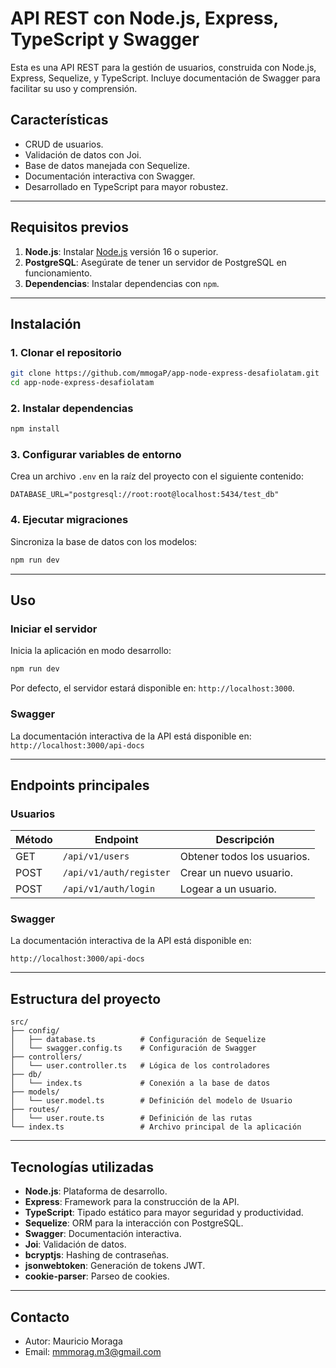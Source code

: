 # API REST con Node.js, Express, TypeScript y Swagger

Esta es una API REST para la gestión de usuarios, construida con Node.js, Express, Sequelize, y TypeScript. Incluye documentación de Swagger para facilitar su uso y comprensión.

## **Características**

- CRUD de usuarios.
- Validación de datos con Joi.
- Base de datos manejada con Sequelize.
- Documentación interactiva con Swagger.
- Desarrollado en TypeScript para mayor robustez.

---

## **Requisitos previos**

1. **Node.js**: Instalar [Node.js](https://nodejs.org/) versión 16 o superior.
2. **PostgreSQL**: Asegúrate de tener un servidor de PostgreSQL en funcionamiento.
3. **Dependencias**: Instalar dependencias con `npm`.

---

## **Instalación**

### **1. Clonar el repositorio**

```bash
git clone https://github.com/mmogaP/app-node-express-desafiolatam.git
cd app-node-express-desafiolatam
```

### **2. Instalar dependencias**

```bash
npm install
```

### **3. Configurar variables de entorno**

Crea un archivo `.env` en la raíz del proyecto con el siguiente contenido:

```
DATABASE_URL="postgresql://root:root@localhost:5434/test_db"
```

### **4. Ejecutar migraciones**

Sincroniza la base de datos con los modelos:

```bash
npm run dev
```

---

## **Uso**

### **Iniciar el servidor**

Inicia la aplicación en modo desarrollo:

```bash
npm run dev
```

Por defecto, el servidor estará disponible en: `http://localhost:3000`.

### **Swagger**

La documentación interactiva de la API está disponible en:  
`http://localhost:3000/api-docs`

---

## **Endpoints principales**

### **Usuarios**

| Método | Endpoint                | Descripción                 |
| ------ | ----------------------- | --------------------------- |
| GET    | `/api/v1/users`         | Obtener todos los usuarios. |
| POST   | `/api/v1/auth/register` | Crear un nuevo usuario.     |
| POST   | `/api/v1/auth/login`    | Logear a un usuario.        |

### **Swagger**

La documentación interactiva de la API está disponible en:

`http://localhost:3000/api-docs`

---

## **Estructura del proyecto**

```
src/
├── config/
│   ├── database.ts          # Configuración de Sequelize
│   └── swagger.config.ts    # Configuración de Swagger
├── controllers/
│   └── user.controller.ts   # Lógica de los controladores
├── db/
│   └── index.ts             # Conexión a la base de datos
├── models/
│   └── user.model.ts        # Definición del modelo de Usuario
├── routes/
│   └── user.route.ts        # Definición de las rutas
└── index.ts                 # Archivo principal de la aplicación
```

---

## **Tecnologías utilizadas**

- **Node.js**: Plataforma de desarrollo.
- **Express**: Framework para la construcción de la API.
- **TypeScript**: Tipado estático para mayor seguridad y productividad.
- **Sequelize**: ORM para la interacción con PostgreSQL.
- **Swagger**: Documentación interactiva.
- **Joi**: Validación de datos.
- **bcryptjs**: Hashing de contraseñas.
- **jsonwebtoken**: Generación de tokens JWT.
- **cookie-parser**: Parseo de cookies.

---

## **Contacto**

- Autor: Mauricio Moraga
- Email: [mmmorag.m3@gmail.com](mailto:mmmorag.m3@gmail.com)
